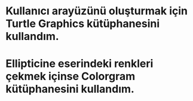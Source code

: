 # Kullanıcı arayüzünü oluşturmak için Turtle Graphics kütüphanesini kullandım.
# Ellipticine eserindeki renkleri çekmek içinse Colorgram kütüphanesini kullandım.
